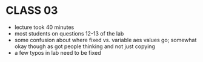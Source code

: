 # CLASS 03

- lecture took 40 minutes
- most students on questions 12-13 of the lab
- some confusion about where fixed vs. variable aes
values go; somewhat okay though as got people thinking
and not just copying
- a few typos in lab need to be fixed

